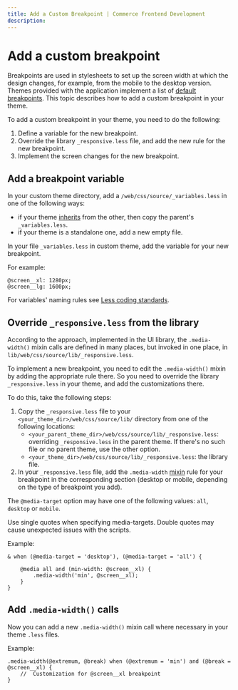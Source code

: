 ```yaml
---
title: Add a Custom Breakpoint | Commerce Frontend Development
description:
---
```


# Add a custom breakpoint

Breakpoints are used in stylesheets to set up the screen width at which the design changes, for example, from the mobile to the desktop version. Themes provided with the application implement a list of [default breakpoints](css.md#breakpoints). This topic describes how to add a custom breakpoint in your theme.

To add a custom breakpoint in your theme, you need to do the following:

1. Define a variable for the new breakpoint.
1. Override the library `_responsive.less` file, and add the new rule for the new breakpoint.
1. Implement the screen changes for the new breakpoint.

## Add a breakpoint variable

In your custom theme directory, add a `/web/css/source/_variables.less` in one of the following ways:

-  if your theme [inherits](../themes/inheritance.md) from the other, then copy the parent's `_variables.less`.
-  if your theme is a standalone one, add a new empty file.

In your file `_variables.less` in custom theme, add the variable for your new breakpoint.

For example:

```less
@screen__xl: 1280px;
@screen__lg: 1600px;
```

For variables' naming rules see [Less coding standards](https://developer.adobe.com/commerce/php/coding-standards/less/#variables).

## Override `_responsive.less` from the library

According to the approach, implemented in the UI library, the `.media-width()` mixin calls are defined in many places, but invoked in one place, in `lib/web/css/source/lib/_responsive.less`.

To implement a new breakpoint, you need to edit the `.media-width()` mixin by adding the appropriate rule there. So you need to override the library `_responsive.less` in your theme, and add the customizations there.

To do this, take the following steps:

1. Copy the `_responsive.less` file to your `<your_theme_dir>/web/css/source/lib/` directory from one of the following locations:
   -  `<your_parent_theme_dir>/web/css/source/lib/_responsive.less`: overriding `_responsive.less` in the parent theme. If there's no such file or no parent theme, use the other option.
   -  `<your_theme_dir>/web/css/source/lib/_responsive.less`: the library file.
1. In your `_responsive.less` file, add the `.media-width` [mixin](https://glossary.magento.com/mixin) rule for your breakpoint in the corresponding section (desktop or mobile, depending on the type of breakpoint you add).

<InlineAlert variant="info" slots="text"/>

The `@media-target` option may have one of the following values: `all`, `desktop` or `mobile`.

<InlineAlert variant="warning" slots="text"/>

Use single quotes when specifying media-targets. Double quotes may cause unexpected issues with the scripts.

Example:

```less
& when (@media-target = 'desktop'), (@media-target = 'all') {

    @media all and (min-width: @screen__xl) {
        .media-width('min', @screen__xl);
    }
}
```

## Add `.media-width()` calls

Now you can add a new `.media-width()` mixin call where necessary in your theme `.less` files.

Example:

```less
.media-width(@extremum, @break) when (@extremum = 'min') and (@break = @screen__xl) {
    //  Customization for @screen__xl breakpoint
}
```
